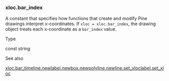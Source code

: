 ### xloc.bar\_index

A constant that specifies how functions that create and modify Pine drawings interpret x-coordinates. If `xloc = xloc.bar_index`, the drawing object treats each x-coordinate as a `bar_index` value.

Type

const string

See also

[xloc.bar\_time](#const_xloc.bar_time)[line.new](#fun_line.new)[label.new](#fun_label.new)[box.new](#fun_box.new)[polyline.new](#fun_polyline.new)[line.set\_xloc](#fun_line.set_xloc)[label.set\_xloc](#fun_label.set_xloc)
